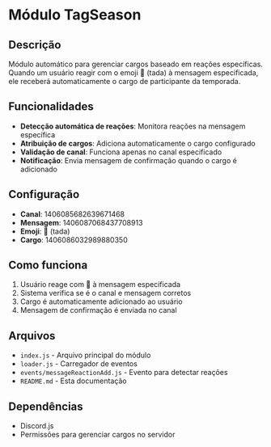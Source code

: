 # Módulo TagSeason

## Descrição
Módulo automático para gerenciar cargos baseado em reações específicas. Quando um usuário reagir com o emoji 🎉 (tada) à mensagem especificada, ele receberá automaticamente o cargo de participante da temporada.

## Funcionalidades
- **Detecção automática de reações**: Monitora reações na mensagem específica
- **Atribuição de cargos**: Adiciona automaticamente o cargo configurado
- **Validação de canal**: Funciona apenas no canal especificado
- **Notificação**: Envia mensagem de confirmação quando o cargo é adicionado

## Configuração
- **Canal**: 1406085682639671468
- **Mensagem**: 1406087068437708913
- **Emoji**: 🎉 (tada)
- **Cargo**: 1406086032989880350

## Como funciona
1. Usuário reage com 🎉 à mensagem especificada
2. Sistema verifica se é o canal e mensagem corretos
3. Cargo é automaticamente adicionado ao usuário
4. Mensagem de confirmação é enviada no canal

## Arquivos
- `index.js` - Arquivo principal do módulo
- `loader.js` - Carregador de eventos
- `events/messageReactionAdd.js` - Evento para detectar reações
- `README.md` - Esta documentação

## Dependências
- Discord.js
- Permissões para gerenciar cargos no servidor
